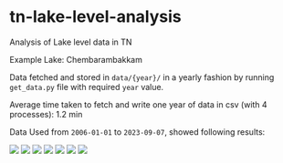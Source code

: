 # tn-lake-level-analysis
Analysis of Lake level data in TN

Example Lake: Chembarambakkam

Data fetched and stored in `data/{year}/` in a yearly fashion by running `get_data.py` file with required `year` value.

Average time taken to fetch and write one year of data in csv (with 4 processes): 1.2 min

Data Used from `2006-01-01` to `2023-09-07`, showed following results:

<img src="output_screenshots/1.png"/>
<img src="output_screenshots/2.png"/>
<img src="output_screenshots/3.png"/>
<img src="output_screenshots/4.png"/>
<img src="output_screenshots/5.png"/>
<img src="output_screenshots/6.png"/>
<img src="output_screenshots/7.png"/>
